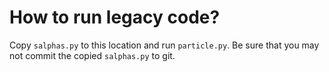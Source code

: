 # How to run legacy code?

Copy `salphas.py` to this location and run `particle.py`. Be sure that you may not commit the copied `salphas.py` to git.